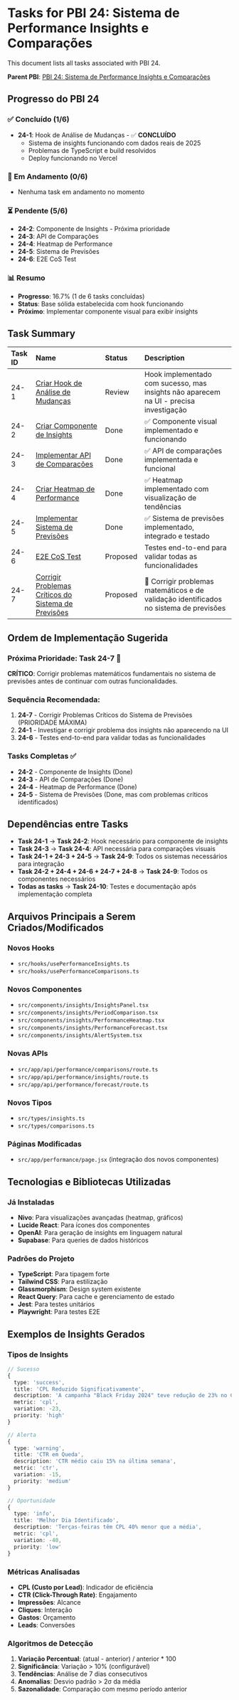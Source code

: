 # Tasks for PBI 24: Sistema de Performance Insights e Comparações

This document lists all tasks associated with PBI 24.

**Parent PBI**: [PBI 24: Sistema de Performance Insights e Comparações](./prd.md)

## Progresso do PBI 24

### ✅ Concluído (1/6)
- **24-1**: Hook de Análise de Mudanças - ✅ **CONCLUÍDO**
  - Sistema de insights funcionando com dados reais de 2025
  - Problemas de TypeScript e build resolvidos
  - Deploy funcionando no Vercel

### 🔄 Em Andamento (0/6)
- Nenhuma task em andamento no momento

### ⏳ Pendente (5/6)
- **24-2**: Componente de Insights - Próxima prioridade
- **24-3**: API de Comparações
- **24-4**: Heatmap de Performance  
- **24-5**: Sistema de Previsões
- **24-6**: E2E CoS Test

### 📊 Resumo
- **Progresso**: 16.7% (1 de 6 tasks concluídas)
- **Status**: Base sólida estabelecida com hook funcionando
- **Próximo**: Implementar componente visual para exibir insights

## Task Summary

| Task ID | Name | Status | Description |
| :------ | :--------------------------------------- | :------- | :--------------------------------- |
| 24-1 | [Criar Hook de Análise de Mudanças](./24-1.md) | Review | Hook implementado com sucesso, mas insights não aparecem na UI - precisa investigação |
| 24-2 | [Criar Componente de Insights](./24-2.md) | Done | ✅ Componente visual implementado e funcionando |
| 24-3 | [Implementar API de Comparações](./24-3.md) | Done | ✅ API de comparações implementada e funcional |
| 24-4 | [Criar Heatmap de Performance](./24-4.md) | Done | ✅ Heatmap implementado com visualização de tendências |
| 24-5 | [Implementar Sistema de Previsões](./24-5.md) | Done | ✅ Sistema de previsões implementado, integrado e testado |
| 24-6 | [E2E CoS Test](./24-6.md) | Proposed | Testes end-to-end para validar todas as funcionalidades |
| 24-7 | [Corrigir Problemas Críticos do Sistema de Previsões](./24-7.md) | Proposed | 🚨 Corrigir problemas matemáticos e de validação identificados no sistema de previsões |

## Ordem de Implementação Sugerida

### Próxima Prioridade: Task 24-7 🚨
**CRÍTICO**: Corrigir problemas matemáticos fundamentais no sistema de previsões antes de continuar com outras funcionalidades.

### Sequência Recomendada:
1. **24-7** - Corrigir Problemas Críticos do Sistema de Previsões (PRIORIDADE MÁXIMA)
2. **24-1** - Investigar e corrigir problema dos insights não aparecendo na UI
3. **24-6** - Testes end-to-end para validar todas as funcionalidades

### Tasks Completas ✅
- **24-2** - Componente de Insights (Done)
- **24-3** - API de Comparações (Done) 
- **24-4** - Heatmap de Performance (Done)
- **24-5** - Sistema de Previsões (Done, mas com problemas críticos identificados)

## Dependências entre Tasks

- **Task 24-1** → **Task 24-2**: Hook necessário para componente de insights
- **Task 24-3** → **Task 24-4**: API necessária para comparações visuais
- **Task 24-1 + 24-3 + 24-5** → **Task 24-9**: Todos os sistemas necessários para integração
- **Task 24-2 + 24-4 + 24-6 + 24-7 + 24-8** → **Task 24-9**: Todos os componentes necessários
- **Todas as tasks** → **Task 24-10**: Testes e documentação após implementação completa

## Arquivos Principais a Serem Criados/Modificados

### Novos Hooks
- `src/hooks/usePerformanceInsights.ts`
- `src/hooks/usePerformanceComparisons.ts`

### Novos Componentes
- `src/components/insights/InsightsPanel.tsx`
- `src/components/insights/PeriodComparison.tsx`
- `src/components/insights/PerformanceHeatmap.tsx`
- `src/components/insights/PerformanceForecast.tsx`
- `src/components/insights/AlertSystem.tsx`

### Novas APIs
- `src/app/api/performance/comparisons/route.ts`
- `src/app/api/performance/insights/route.ts`
- `src/app/api/performance/forecast/route.ts`

### Novos Tipos
- `src/types/insights.ts`
- `src/types/comparisons.ts`

### Páginas Modificadas
- `src/app/performance/page.jsx` (integração dos novos componentes)

## Tecnologias e Bibliotecas Utilizadas

### Já Instaladas
- **Nivo**: Para visualizações avançadas (heatmap, gráficos)
- **Lucide React**: Para ícones dos componentes
- **OpenAI**: Para geração de insights em linguagem natural
- **Supabase**: Para queries de dados históricos

### Padrões do Projeto
- **TypeScript**: Para tipagem forte
- **Tailwind CSS**: Para estilização
- **Glassmorphism**: Design system existente
- **React Query**: Para cache e gerenciamento de estado
- **Jest**: Para testes unitários
- **Playwright**: Para testes E2E

## Exemplos de Insights Gerados

### Tipos de Insights
```typescript
// Sucesso
{
  type: 'success',
  title: 'CPL Reduzido Significativamente',
  description: 'A campanha "Black Friday 2024" teve redução de 23% no CPL ontem vs dia anterior',
  metric: 'cpl',
  variation: -23,
  priority: 'high'
}

// Alerta
{
  type: 'warning',
  title: 'CTR em Queda',
  description: 'CTR médio caiu 15% na última semana',
  metric: 'ctr',
  variation: -15,
  priority: 'medium'
}

// Oportunidade
{
  type: 'info',
  title: 'Melhor Dia Identificado',
  description: 'Terças-feiras têm CPL 40% menor que a média',
  metric: 'cpl',
  variation: -40,
  priority: 'low'
}
```

### Métricas Analisadas
- **CPL (Custo por Lead)**: Indicador de eficiência
- **CTR (Click-Through Rate)**: Engajamento
- **Impressões**: Alcance
- **Cliques**: Interação
- **Gastos**: Orçamento
- **Leads**: Conversões

### Algoritmos de Detecção
1. **Variação Percentual**: (atual - anterior) / anterior * 100
2. **Significância**: Variação > 10% (configurável)
3. **Tendências**: Análise de 7 dias consecutivos
4. **Anomalias**: Desvio padrão > 2σ da média
5. **Sazonalidade**: Comparação com mesmo período anterior 